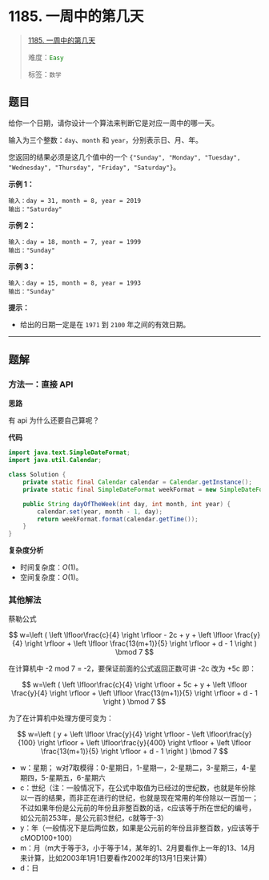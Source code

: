 # 1185. 一周中的第几天

> [1185. 一周中的第几天](https://leetcode.cn/problems/day-of-the-week/)
>
> 难度：<font color=green>`Easy`</font>
>
> 标签：`数学`

## 题目

给你一个日期，请你设计一个算法来判断它是对应一周中的哪一天。

输入为三个整数：`day`、`month` 和 `year`，分别表示日、月、年。

您返回的结果必须是这几个值中的一个 `{"Sunday", "Monday", "Tuesday", "Wednesday", "Thursday", "Friday", "Saturday"}`。

**示例 1：**

```
输入：day = 31, month = 8, year = 2019
输出："Saturday"
```

**示例 2：**

```
输入：day = 18, month = 7, year = 1999
输出："Sunday"
```

**示例 3：**

```
输入：day = 15, month = 8, year = 1993
输出："Sunday"
```

**提示：**

* 给出的日期一定是在 `1971` 到 `2100` 年之间的有效日期。

--------------------

## 题解

### 方法一：直接 API

**思路**

有 api 为什么还要自己算呢？

**代码**

```java
import java.text.SimpleDateFormat;
import java.util.Calendar;

class Solution {
    private static final Calendar calendar = Calendar.getInstance();
    private static final SimpleDateFormat weekFormat = new SimpleDateFormat("EEEE");

    public String dayOfTheWeek(int day, int month, int year) {
        calendar.set(year, month - 1, day);
        return weekFormat.format(calendar.getTime());
    }
}
```

**复杂度分析**

- 时间复杂度：$O(1)$。
- 空间复杂度：$O(1)$。

### 其他解法

蔡勒公式

$$
w=\left ( \left \lfloor\frac{c}{4}  \right \rfloor - 2c + y + \left \lfloor \frac{y}{4} \right \rfloor + \left \lfloor \frac{13(m+1)}{5}  \right \rfloor + d - 1 \right ) \bmod 7
$$

在计算机中 -2 mod 7 = -2，要保证前面的公式返回正数可讲 -2c 改为 +5c 即：

$$
w=\left ( \left \lfloor\frac{c}{4}  \right \rfloor + 5c + y + \left \lfloor \frac{y}{4} \right \rfloor + \left \lfloor \frac{13(m+1)}{5}  \right \rfloor + d - 1 \right ) \bmod 7
$$

为了在计算机中处理方便可变为：

$$
w=\left ( y + \left \lfloor \frac{y}{4} \right \rfloor - \left \lfloor\frac{y}{100}  \right \rfloor + \left \lfloor\frac{y}{400}  \right \rfloor + \left \lfloor \frac{13(m+1)}{5}  \right \rfloor + d - 1 \right ) \bmod 7
$$

- w：星期； w对7取模得：0-星期日，1-星期一，2-星期二，3-星期三，4-星期四，5-星期五，6-星期六
- c：世纪（注：一般情况下，在公式中取值为已经过的世纪数，也就是年份除以一百的结果，而非正在进行的世纪，也就是现在常用的年份除以一百加一；不过如果年份是公元前的年份且非整百数的话，c应该等于所在世纪的编号，如公元前253年，是公元前3世纪，c就等于-3）
- y：年（一般情况下是后两位数，如果是公元前的年份且非整百数，y应该等于cMOD100+100）
- m：月（m大于等于3，小于等于14，某年的1、2月要看作上一年的13、14月来计算，比如2003年1月1日要看作2002年的13月1日来计算）
- d：日
